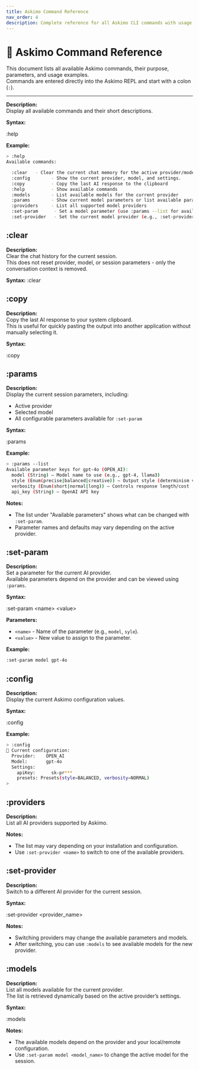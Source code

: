 ```yaml
---
title: Askimo Command Reference
nav_order: 4
description: Complete reference for all Askimo CLI commands with usage examples and options.
---
```


# 📜 Askimo Command Reference

This document lists all available Askimo commands, their purpose, parameters, and usage examples.  
Commands are entered directly into the Askimo REPL and start with a colon (`:`).

---

**Description:**  
Display all available commands and their short descriptions.

**Syntax:**

:help

**Example:**

```bash
> :help
Available commands:

  :clear   - Clear the current chat memory for the active provider/model.
  :config        - Show the current provider, model, and settings.
  :copy          - Copy the last AI response to the clipboard
  :help          - Show available commands
  :models        - List available models for the current provider
  :params        - Show current model parameters or list available param keys
  :providers     - List all supported model providers
  :set-param      - Set a model parameter (use :params --list for available keys)
  :set-provider   - Set the current model provider (e.g., :set-provider openai)
```

## :clear

**Description:**  
Clear the chat history for the current session.  
This does not reset provider, model, or session parameters - only the conversation context is removed.

**Syntax:**
:clear

## :copy

**Description:**  
Copy the last AI response to your system clipboard.  
This is useful for quickly pasting the output into another application without manually selecting it.

**Syntax:**

:copy

## :params

**Description:**  
Display the current session parameters, including:
- Active provider
- Selected model
- All configurable parameters available for `:set-param`

**Syntax:**

:params

**Example:**
```bash
> :params --list
Available parameter keys for gpt-4o (OPEN_AI):
  model (String) – Model name to use (e.g., gpt-4, llama3)
  style (Enum(precise|balanced|creative)) – Output style (determinism vs. creativity)
  verbosity (Enum(short|normal|long)) – Controls response length/cost
  api_key (String) – OpenAI API key
```

**Notes:**
- The list under "Available parameters" shows what can be changed with `:set-param`.
- Parameter names and defaults may vary depending on the active provider.

## :set-param

**Description:**  
Set a parameter for the current AI provider.  
Available parameters depend on the provider and can be viewed using `:params`.

**Syntax:**

:set-param \<name\> \<value\>

**Parameters:**
- `<name>` - Name of the parameter (e.g., `model`, `syle`).
- `<value>` - New value to assign to the parameter.

**Example:**

```bash
:set-param model gpt-4o
```

## :config

**Description:**  
Display the current Askimo configuration values.  

**Syntax:**

:config

**Example:**

```bash
> :config
🔧 Current configuration:
  Provider:    OPEN_AI
  Model:       gpt-4o
  Settings:
    apiKey:      sk-pr***
    presets: Presets(style=BALANCED, verbosity=NORMAL)
> 
```

## :providers

**Description:**  
List all AI providers supported by Askimo.  

**Notes:**
- The list may vary depending on your installation and configuration.
- Use `:set-provider <name>` to switch to one of the available providers.

## :set-provider

**Description:**  
Switch to a different AI provider for the current session.  

**Syntax:**

:set-provider \<provider_name\>

**Notes:**
- Switching providers may change the available parameters and models.
- After switching, you can use `:models` to see available models for the new provider.

## :models

**Description:**  
List all models available for the current provider.  
The list is retrieved dynamically based on the active provider’s settings.

**Syntax:**

:models

**Notes:**
- The available models depend on the provider and your local/remote configuration.
- Use `:set-param model <model_name>` to change the active model for the session.